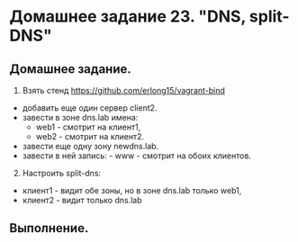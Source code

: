 # Домашнее задание 23. "DNS, split-DNS"

## Домашнее задание.

1. Взять стенд https://github.com/erlong15/vagrant-bind

- добавить еще один сервер client2.
- завести в зоне dns.lab имена:
  - web1 - смотрит на клиент1,
  - web2 - смотрит на клиент2.
- завести еще одну зону newdns.lab.
- завести в ней запись:
        - www - смотрит на обоих клиентов.
2. Настроить split-dns:

- клиент1 - видит обе зоны, но в зоне dns.lab только web1,
- клиент2 - видит только dns.lab


## Выполнение.

